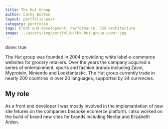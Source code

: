 ```yaml
---
title: The Hut Group
author: Cathy Dutton
layout: portfolio-post
category: portfolio
tags: Front end development, Performance, CSS architecture
image: ../assets/img/portfolio/the-hut-group-cover.jpg
---
```


done: true
<p class="highlight-quote">The Hut group was founded in 2004 provididng white label e-commerce websites for grocery retailers. Over the years the company acquired a series of entertainment, sports and fashion brands including Zavvi, Myprotein, Nintendo and Lookfantastic. The Hut group currently trade in nearly 200 countries in over 20 languages, supported by 24 currencies.</p>


<h2 class="heading">My role</h2>
As a front end developer I was mostly involved in the implemantation of new site fetures on the companies bespoke ecomerce platform. 
I also worked on the build of brand new sites for brands including Nectar and Elizabeth Arden.




